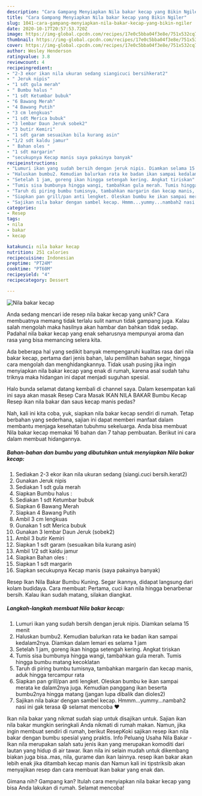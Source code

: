 ```yaml
---
description: "Cara Gampang Menyiapkan Nila bakar kecap yang Bikin Ngiler"
title: "Cara Gampang Menyiapkan Nila bakar kecap yang Bikin Ngiler"
slug: 1041-cara-gampang-menyiapkan-nila-bakar-kecap-yang-bikin-ngiler
date: 2020-10-17T20:57:53.720Z
image: https://img-global.cpcdn.com/recipes/17e0c5bba04f3e8e/751x532cq70/nila-bakar-kecap-foto-resep-utama.jpg
thumbnail: https://img-global.cpcdn.com/recipes/17e0c5bba04f3e8e/751x532cq70/nila-bakar-kecap-foto-resep-utama.jpg
cover: https://img-global.cpcdn.com/recipes/17e0c5bba04f3e8e/751x532cq70/nila-bakar-kecap-foto-resep-utama.jpg
author: Wesley Henderson
ratingvalue: 3.8
reviewcount: 4
recipeingredient:
- "2-3 ekor ikan nila ukuran sedang siangicuci bersihkerat2"
- " Jeruk nipis"
- "1 sdt gula merah"
- " Bumbu halus "
- "1 sdt Ketumbar bubuk"
- "6 Bawang Merah"
- "4 Bawang Putih"
- "3 cm lengkuas"
- "1 sdt Merica bubuk"
- "3 lembar Daun Jeruk sobek2"
- "3 butir Kemiri"
- "1 sdt garam sesuaikan bila kurang asin"
- "1/2 sdt kaldu jamur"
- " Bahan oles "
- "1 sdt margarin"
- "secukupnya Kecap manis saya pakainya banyak"
recipeinstructions:
- "Lumuri ikan yang sudah bersih dengan jeruk nipis. Diamkan selama 15 menit"
- "Haluskan bumbu2. Kemudian balurkan rata ke badan ikan sampai kedalam2nya. Diamkan dalam lemari es selama 1 jam"
- "Setelah 1 jam, goreng ikan hingga setengah kering. Angkat tiriskan"
- "Tumis sisa bumbunya hingga wangi, tambahkan gula merah. Tumis hingga bumbu matang kecoklatan"
- "Taruh di piring bumbu tumisnya, tambahkan margarin dan kecap manis, aduk hingga tercampur rata"
- "Siapkan pan grill/pan anti lengket. Oleskan bumbu ke ikan sampai merata ke dalam2nya juga. Kemudian panggang ikan beserta bumbu2nya hingga matang (jangan lupa dibalik dan dioles2)"
- "Sajikan nila bakar dengan sambel kecap. Hmmm...yummy...nambah2 nasi ini gak terasa 😄 selamat mencoba ❤"
categories:
- Resep
tags:
- nila
- bakar
- kecap

katakunci: nila bakar kecap 
nutrition: 251 calories
recipecuisine: Indonesian
preptime: "PT24M"
cooktime: "PT60M"
recipeyield: "4"
recipecategory: Dessert

---
```



![Nila bakar kecap](https://img-global.cpcdn.com/recipes/17e0c5bba04f3e8e/751x532cq70/nila-bakar-kecap-foto-resep-utama.jpg)

Anda sedang mencari ide resep nila bakar kecap yang unik? Cara membuatnya memang tidak terlalu sulit namun tidak gampang juga. Kalau salah mengolah maka hasilnya akan hambar dan bahkan tidak sedap. Padahal nila bakar kecap yang enak seharusnya mempunyai aroma dan rasa yang bisa memancing selera kita.

Ada beberapa hal yang sedikit banyak mempengaruhi kualitas rasa dari nila bakar kecap, pertama dari jenis bahan, lalu pemilihan bahan segar, hingga cara mengolah dan menghidangkannya. Tidak usah pusing jika ingin menyiapkan nila bakar kecap yang enak di rumah, karena asal sudah tahu triknya maka hidangan ini dapat menjadi suguhan spesial.

Halo bunda selamat datang kembali di channel saya. Dalam kesempatan kali ini saya akan masak Resep Cara Masak IKAN NILA BAKAR Bumbu Kecap Resep ikan nila bakar dan saus kecap manis pedas?


Nah, kali ini kita coba, yuk, siapkan nila bakar kecap sendiri di rumah. Tetap berbahan yang sederhana, sajian ini dapat memberi manfaat dalam membantu menjaga kesehatan tubuhmu sekeluarga. Anda bisa membuat Nila bakar kecap memakai 16 bahan dan 7 tahap pembuatan. Berikut ini cara dalam membuat hidangannya.

<!--inarticleads1-->

##### Bahan-bahan dan bumbu yang dibutuhkan untuk menyiapkan Nila bakar kecap:

1. Sediakan 2-3 ekor ikan nila ukuran sedang (siangi.cuci bersih.kerat2)
1. Gunakan  Jeruk nipis
1. Sediakan 1 sdt gula merah
1. Siapkan  Bumbu halus :
1. Sediakan 1 sdt Ketumbar bubuk
1. Siapkan 6 Bawang Merah
1. Siapkan 4 Bawang Putih
1. Ambil 3 cm lengkuas
1. Gunakan 1 sdt Merica bubuk
1. Gunakan 3 lembar Daun Jeruk (sobek2)
1. Ambil 3 butir Kemiri
1. Siapkan 1 sdt garam (sesuaikan bila kurang asin)
1. Ambil 1/2 sdt kaldu jamur
1. Siapkan  Bahan oles :
1. Siapkan 1 sdt margarin
1. Siapkan secukupnya Kecap manis (saya pakainya banyak)


Resep Ikan Nila Bakar Bumbu Kuning. Segar ikannya, didapat langsung dari kolam budidaya. Cara membuat: Pertama, cuci ikan nila hingga benarbenar bersih. Kalau ikan sudah matang, silakan diangkat. 

<!--inarticleads2-->

##### Langkah-langkah membuat Nila bakar kecap:

1. Lumuri ikan yang sudah bersih dengan jeruk nipis. Diamkan selama 15 menit
1. Haluskan bumbu2. Kemudian balurkan rata ke badan ikan sampai kedalam2nya. Diamkan dalam lemari es selama 1 jam
1. Setelah 1 jam, goreng ikan hingga setengah kering. Angkat tiriskan
1. Tumis sisa bumbunya hingga wangi, tambahkan gula merah. Tumis hingga bumbu matang kecoklatan
1. Taruh di piring bumbu tumisnya, tambahkan margarin dan kecap manis, aduk hingga tercampur rata
1. Siapkan pan grill/pan anti lengket. Oleskan bumbu ke ikan sampai merata ke dalam2nya juga. Kemudian panggang ikan beserta bumbu2nya hingga matang (jangan lupa dibalik dan dioles2)
1. Sajikan nila bakar dengan sambel kecap. Hmmm...yummy...nambah2 nasi ini gak terasa 😄 selamat mencoba ❤


Ikan nila bakar yang nikmat sudah siap untuk disajikan untuk. Sajian ikan nila bakar mungkin seringkali Anda nikmati di rumah makan. Namun, jika ingin membuat sendiri di rumah, berikut ResepKoki sajikan resep ikan nila bakar dengan bumbu spesial yang praktis. Info Peluang Usaha Nila Bakar -Ikan nila merupakan salah satu jenis ikan yang merupakan komoditi dari lautan yang hidup di air tawar. Ikan nila ini selain mudah untuk dikembang biakan juga bisa..mas, nila, gurame dan ikan lainnya. resep ikan bakar akan lebih enak jika ditambah kecap manis dan Namun kali ini tipstriksib akan menyajikan resep dan cara membuat ikan bakar yang enak dan. 

Gimana nih? Gampang kan? Itulah cara menyiapkan nila bakar kecap yang bisa Anda lakukan di rumah. Selamat mencoba!
